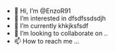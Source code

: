 - 👋 Hi, I’m @EnzoR91
- 👀 I’m interested in dfsdfssdsdjh
- 🌱 I’m currently khkjksfsdf
- 💞️ I’m looking to collaborate on ..
- 📫 How to reach me ...

<!---
EnzoR91/EnzoR91 is a ✨ special ✨ repository because its `README.md` (this file) appears on your GitHub profile.
You can click the Preview link to take a look at your changes.
--->
